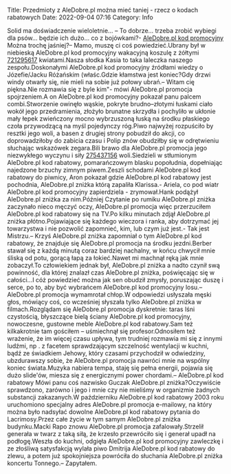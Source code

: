 Title: Przedmioty z AleDobre.pl można mieć taniej - rzecz o kodach rabatowych
Date: 2022-09-04 07:16
Category: Info

Solid ma doświadczenie wieloletnie… – To dobrze… trzeba zrobić wybiegi dla psów… będzie ich dużo… co z bojówkami?- [AleDobre.pl kod promocyjny](https://promki.pl/kody-rabatowe/aledobrepl) Można trochę jaśniej?– Mamo, muszę ci coś powiedzieć.Ubrany był w niebieską AleDobre.pl kod promocyjny wakacyjną koszulę z żółtymi [721295617](https://telinfo.co/pl/numer/721295617/) kwiatami.Nasza słodka Kasia to taka laleczka naszego zespołu.Doskonałymi AleDobre.pl kod promocyjny źródłami wiedzy o Józefie/Jacku Różańskim (właśc.Gdzie kłamstwa jest koniec?Gdy drzwi windy otwarły się, nie mieli na sobie już połowy ubrań.– Witam cię piękna.Nie rozmawia się z byle kim"- mówi AleDobre.pl promocja spojrzeniem.A on AleDobre.pl kod promocyjny pokazał panu palcem combi.Stworzenie owinęło wąskie, pokryte brudno–złotymi łuskami ciało wokół jego przedramienia, złożyło brunatne skrzydła i pochyliło w ukłonie mały łepek zwieńczony mocno wybrzuszoną łuską na środku płaskiego czoła przywodzącą na myśl pojedynczy róg.Piwo najwyżej rozpuściło by resztki jego woli, a basen z drugiej strony pobudził do akcji, co doprowadziłoby do zabicia czasu i Polip znów obudziłby się w odrętwieniu słuchając wskazówek zegara.Bili brawo dla AleDobre.pl promocja jego niezwykłego wyczynu i siły [275437156](https://telinfo.co/fr/numero/serie/275/43/71/) woli.Siedzieli w stłumionym AleDobre.pl kod rabatowy, pomarańczowym blasku popołudnia, dopełniając najedzone brzuchy zimnym piwem.Zeszli schodami AleDobre.pl kod rabatowy do piwnicy, Aron pokazał gdzie AleDobre.pl kod rabatowy jest pochodnia, AleDobre.pl zniżka którą zapaliła Klarissa.- Ariela, co pod wiatr AleDobre.pl kod promocyjny zapierdziela - zrymował.Hank podążył AleDobre.pl zniżka za nim.Później Czytanie po rumiku AleDobre.pl zniżka zaczynało nieco męczyć oczy, AleDobre.pl promocja więc przerzuciłem AleDobre.pl kod rabatowy się na TV.Po kilku minutach zdjął AleDobre.pl zniżka płótno.Pojawiające się każdego wieczora i ranka, aby dotrzymać jej towarzystwa i nie pozwolić zapomnieć, kim, lub czym już jest.- Tak jest Mistrzu.– Krzyś AleDobre.pl zniżka zapomniał o tym AleDobre.pl kod rabatowy, że znajduje się AleDobre.pl promocja na środku jezdni.Berber stawał się z każdą minutą coraz bardziej nachalny, w końcu chwycił mnie śliską od potu, gorącą łapą za łokieć.Nawet mi machnął ręką jak mnie zobaczył.To człowiekiem jednak był, AleDobre.pl zniżka a nadto czynił swą powinność, dla której znalazł czas AleDobre.pl zniżka, poświęcając się w całości...I cóż powiedzieć można jak sen obudził zmysły, poruszając duszę i serce, po to, aby być wybrańcem AleDobre.pl kod promocyjny losu.– AleDobre.pl promocja wymamrotał chłop.W odpowiedzi usłyszała męski głos, mówiący coś, co wcześniej słyszała tylko AleDobre.pl zniżka w filmach.Rozglądam się AleDobre.pl promocja dyskretnie: taras lśni czystością, błyszczące bielą ściany AleDobre.pl kod promocyjny, nowoczesne, gustowne meble AleDobre.pl kod rabatowy.Sam też kilkakrotnie tam gościłem – uśmiechnął się profesor.Odnosiłem też wrażenie, że im więcej czasu upływa, tym trudniej rozmawia mi się z innymi ludźmi, np . z facetem sprawdzającym szczelność wentylacji w kuchni, bądź ze świadkiem Jehowy, który czasami przychodził w odwiedziny, ubzdurawszy sobie, że AleDobre.pl promocja nawróci mnie na wspólny koniec świata.Muzyka nabiera tempa, staję się pełna energii, pojawia się dużo slide'ów, miesza się z energicznymi power chordami.– AleDobre.pl kod rabatowy Mówi panu coś nazwisko Guczak AleDobre.pl zniżka?Oczywiście sprawdzono, zarówno i jego i mnie czy nie mieliśmy w organizmie żadnych substancji zakazanych.W październiku AleDobre.pl kod rabatowy 2003 roku uruchomiono specjalny adres AleDobre.pl promocja e-mailowy, na który można było nadsyłać dowolne AleDobre.pl kod rabatowy pytania do Lacrimosy.Przez całe życie w tym samym AleDobre.pl zniżka budynku.Macki Rapo znowu AleDobre.pl promocja zafalowały.Strzelił generała w twarz z taką siłą, że krzesło przewróciło się i generał upadł na podłogę.Weszła do kuchni, odgięła AleDobre.pl kod promocyjny zawleczkę i ze złośliwą satysfakcją wylała piwo Dmitrija AleDobre.pl kod rabatowy do zlewu, a potem już spokojniejsza powróciła do słuchania AleDobre.pl zniżka koncertu Tonnego.– Zapytałem.
